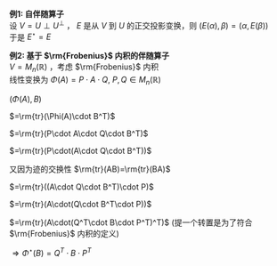**例1: 自伴随算子**  
设 $V=U\perp U^{\perp}$ ， $E$ 是从 $V$ 到 $U$ 的正交投影变换，则 $(E(\alpha),\beta)=(\alpha,E(\beta))$  
于是 $E^\star=E$  
  
**例2:  基于 $\rm{Frobenius}$ 内积的伴随算子**  
$V=M_n(\mathbb{R})$ ，考虑 $\rm{Frobenius}$ 内积  
线性变换为 $\Phi(A)=P\cdot A\cdot Q,\ P,Q\in M_n(\mathbb{R})$  
  
$(\Phi(A),B)$  
  
$=\rm{tr}(\Phi(A)\cdot B^T)$  
  
$=\rm{tr}(P\cdot A\cdot Q\cdot B^T)$  
  
$=\rm{tr}(P\cdot(A\cdot Q\cdot B^T))$  
  
又因为迹的交换性 $\rm{tr}(AB)=\rm{tr}(BA)$  
  
$=\rm{tr}((A\cdot Q\cdot B^T)\cdot P)$  
  
$=\rm{tr}(A\cdot(Q\cdot B^T\cdot P))$  
  
$=\rm{tr}(A\cdot(Q^T\cdot B\cdot P^T)^T)$ (提一个转置是为了符合 $\rm{Frobenius}$ 内积的定义)  
  
$\Rightarrow\Phi^\star(B)=Q^T\cdot B\cdot P^T$  
